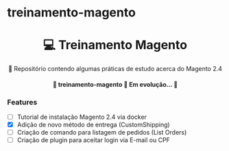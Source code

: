 # treinamento-magento

<h1 align="center">
    💻 Treinamento Magento
</h1>
<p align="center">🚀 Repositório contendo algumas práticas de estudo acerca do Magento 2.4</p>







<h4 align="center"> 
	🚧  treinamento-magento 🚀 Em evolução...  🚧
</h4>

### Features

- [ ] Tutorial de instalação Magento 2.4 via docker
- [x] Adição de novo método de entrega (CustomShipping)
- [ ] Criação de comando para listagem de pedidos (List Orders)
- [ ] Criação de plugin para aceitar login via E-mail ou CPF
